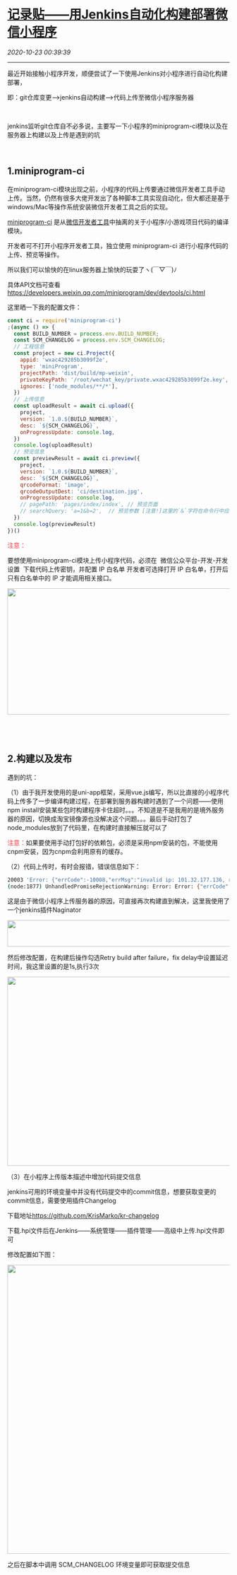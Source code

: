 # [记录贴——用Jenkins自动化构建部署微信小程序](https://blog.csdn.net/woaidouya123/article/details/109233075)
*2020-10-23 00:39:39*

---
<p>最近开始接触小程序开发，顺便尝试了一下使用Jenkins对小程序进行自动化构建部署，</p> 
<p>即：git仓库变更——&gt;jenkins自动构建——&gt;代码上传至微信小程序服务器</p> 
<p>&nbsp;</p> 
<p>jenkins监听git仓库自不必多说，主要写一下小程序的miniprogram-ci模块以及在服务器上构建以及上传是遇到的坑</p> 
<p>&nbsp;</p> 
<h2>1.miniprogram-ci</h2> 
<p>在miniprogram-ci模块出现之前，小程序的代码上传要通过微信开发者工具手动上传。当然，仍然有很多大佬开发出了各种脚本工具实现自动化，但大都还是基于windows/Mac等操作系统安装微信开发者工具之后的实现。</p> 
<p><a href="https://www.npmjs.com/package/miniprogram-ci">miniprogram-ci</a>&nbsp;是从<a href="https://developers.weixin.qq.com/miniprogram/dev/devtools/devtools.html">微信开发者工具</a>中抽离的关于小程序/小游戏项目代码的编译模块。</p> 
<p>开发者可不打开小程序开发者工具，独立使用 miniprogram-ci 进行小程序代码的上传、预览等操作。</p> 
<p>所以我们可以愉快的在linux服务器上愉快的玩耍了ヽ(￣▽￣)ﾉ</p> 
<p>具体API文档可查看<a href="https://developers.weixin.qq.com/miniprogram/dev/devtools/ci.html">https://developers.weixin.qq.com/miniprogram/dev/devtools/ci.html</a></p> 
<p>这里晒一下我的配置文件：</p> 

```javascript
const ci = require('miniprogram-ci')
;(async () => {
  const BUILD_NUMBER = process.env.BUILD_NUMBER;
  const SCM_CHANGELOG = process.env.SCM_CHANGELOG;
  // 工程信息
  const project = new ci.Project({
    appid: 'wxac429285b3099f2e',
    type: 'miniProgram',
    projectPath: 'dist/build/mp-weixin',
    privateKeyPath: '/root/wechat_key/private.wxac429285b3099f2e.key',
    ignores: ['node_modules/**/*'],
  })
  // 上传信息
  const uploadResult = await ci.upload({
    project,
    version: `1.0.${BUILD_NUMBER}`,
    desc: `${SCM_CHANGELOG}`,
    onProgressUpdate: console.log,
  })
  console.log(uploadResult)
  // 预览信息
  const previewResult = await ci.preview({
    project,
    version: `1.0.${BUILD_NUMBER}`,
    desc: `${SCM_CHANGELOG}`,
    qrcodeFormat: 'image',
    qrcodeOutputDest: 'ci/destination.jpg',
    onProgressUpdate: console.log,
    // pagePath: 'pages/index/index', // 预览页面
    // searchQuery: 'a=1&b=2',  // 预览参数 [注意!]这里的`&`字符在命令行中应写成转义字符`\&`
  })
  console.log(previewResult)
})()
``` 
<p><span style="color:#f33b45;">注意：</span></p> 
<p>要想使用miniprogram-ci模块上传小程序代码，必须在&nbsp; 微信公众平台-开发-开发设置&nbsp;&nbsp;下载代码上传密钥，并配置 IP 白名单 开发者可选择打开 IP 白名单，打开后只有白名单中的 IP 才能调用相关接口。</p> 
<p style="text-align:center;"><img alt="" height="286" src="https://img-blog.csdnimg.cn/img_convert/e6847e59fbee1e7220047fb328d38f26.png" width="600"></p> 
<h2>&nbsp;</h2> 
<h2>2.构建以及发布</h2> 
<p>遇到的坑：</p> 
<p>（1）由于我开发使用的是uni-app框架，采用vue.js编写，所以比直接的小程序代码上传多了一步编译构建过程，在部署到服务器构建时遇到了一个问题——使用npm install安装某些包时构建程序卡住超时。。。不知道是不是我用的是境外服务器的原因，切换成淘宝镜像源也没解决这个问题。。。最后手动打包了node_modules放到了代码里，在构建时直接解压就可以了</p> 
<p><span style="color:#f33b45;">注意：</span>如果要使用手动打包好的依赖包，必须是采用npm安装的包，不能使用cnpm安装，因为cnpm会利用原有的缓存。</p> 
<p>（2）代码上传时，有时会报错，错误信息如下：</p> 

```bash
20003 'Error: {"errCode":-10008,"errMsg":"invalid ip: 101.32.177.136, reference: https://developers.weixin.qq.com/miniprogram/dev/devtools/ci.html"}'
(node:1877) UnhandledPromiseRejectionWarning: Error: Error: {"errCode":-10008,"errMsg":"invalid ip: 101.32.177.136, reference: https://developers.weixin.qq.com/miniprogram/dev/devtools/ci.html"}
``` 
<p>这是由于微信小程序上传服务器的原因，可直接再次构建直到解决，这里我使用了一个jenkins插件Naginator</p> 
<p><img alt="" height="60" src="https://img-blog.csdnimg.cn/20201023002037543.png" width="556"></p> 
<p>然后修改配置，在构建后操作勾选Retry build after failure，fix delay中设置延迟时间，我这里设置的是1s,执行3次</p> 
<p><img alt="" height="428" src="https://img-blog.csdnimg.cn/20201023002248428.png?x-oss-process=image/watermark,type_ZmFuZ3poZW5naGVpdGk,shadow_10,text_aHR0cHM6Ly9ibG9nLmNzZG4ubmV0L3dvYWlkb3V5YTEyMw==,size_16,color_FFFFFF,t_70" width="1200"></p> 
<p>（3）在小程序上传版本描述中增加代码提交信息</p> 
<p>jenkins可用的环境变量中并没有代码提交中的commit信息，想要获取变更的commit信息，需要使用插件Changelog</p> 
<p>下载地址<a href="https://github.com/KrisMarko/kr-changelog">https://github.com/KrisMarko/kr-changelog</a></p> 
<p>下载.hpi文件后在Jenkins——系统管理——插件管理——高级中上传.hpi文件即可</p> 
<p>修改配置如下图：</p> 
<p><img alt="" height="654" src="https://img-blog.csdnimg.cn/20201023003408500.png?x-oss-process=image/watermark,type_ZmFuZ3poZW5naGVpdGk,shadow_10,text_aHR0cHM6Ly9ibG9nLmNzZG4ubmV0L3dvYWlkb3V5YTEyMw==,size_16,color_FFFFFF,t_70" width="1200"></p> 
<p>之后在脚本中调用&nbsp;SCM_CHANGELOG 环境变量即可获取提交信息</p>
